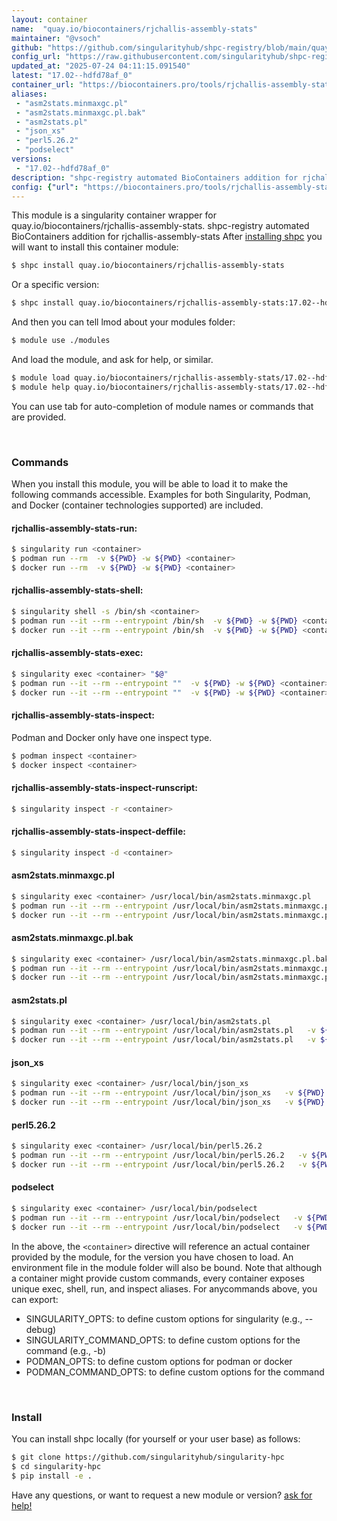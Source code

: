 ```yaml
---
layout: container
name:  "quay.io/biocontainers/rjchallis-assembly-stats"
maintainer: "@vsoch"
github: "https://github.com/singularityhub/shpc-registry/blob/main/quay.io/biocontainers/rjchallis-assembly-stats/container.yaml"
config_url: "https://raw.githubusercontent.com/singularityhub/shpc-registry/main/quay.io/biocontainers/rjchallis-assembly-stats/container.yaml"
updated_at: "2025-07-24 04:11:15.091540"
latest: "17.02--hdfd78af_0"
container_url: "https://biocontainers.pro/tools/rjchallis-assembly-stats"
aliases:
 - "asm2stats.minmaxgc.pl"
 - "asm2stats.minmaxgc.pl.bak"
 - "asm2stats.pl"
 - "json_xs"
 - "perl5.26.2"
 - "podselect"
versions:
 - "17.02--hdfd78af_0"
description: "shpc-registry automated BioContainers addition for rjchallis-assembly-stats"
config: {"url": "https://biocontainers.pro/tools/rjchallis-assembly-stats", "maintainer": "@vsoch", "description": "shpc-registry automated BioContainers addition for rjchallis-assembly-stats", "latest": {"17.02--hdfd78af_0": "sha256:6646f1d94c93e04adacf2bd80f0eb0fd91a5bfde2421738892c66274840fbb50"}, "tags": {"17.02--hdfd78af_0": "sha256:6646f1d94c93e04adacf2bd80f0eb0fd91a5bfde2421738892c66274840fbb50"}, "docker": "quay.io/biocontainers/rjchallis-assembly-stats", "aliases": {"asm2stats.minmaxgc.pl": "/usr/local/bin/asm2stats.minmaxgc.pl", "asm2stats.minmaxgc.pl.bak": "/usr/local/bin/asm2stats.minmaxgc.pl.bak", "asm2stats.pl": "/usr/local/bin/asm2stats.pl", "json_xs": "/usr/local/bin/json_xs", "perl5.26.2": "/usr/local/bin/perl5.26.2", "podselect": "/usr/local/bin/podselect"}}
---
```


This module is a singularity container wrapper for quay.io/biocontainers/rjchallis-assembly-stats.
shpc-registry automated BioContainers addition for rjchallis-assembly-stats
After [installing shpc](#install) you will want to install this container module:


```bash
$ shpc install quay.io/biocontainers/rjchallis-assembly-stats
```

Or a specific version:

```bash
$ shpc install quay.io/biocontainers/rjchallis-assembly-stats:17.02--hdfd78af_0
```

And then you can tell lmod about your modules folder:

```bash
$ module use ./modules
```

And load the module, and ask for help, or similar.

```bash
$ module load quay.io/biocontainers/rjchallis-assembly-stats/17.02--hdfd78af_0
$ module help quay.io/biocontainers/rjchallis-assembly-stats/17.02--hdfd78af_0
```

You can use tab for auto-completion of module names or commands that are provided.

<br>

### Commands

When you install this module, you will be able to load it to make the following commands accessible.
Examples for both Singularity, Podman, and Docker (container technologies supported) are included.

#### rjchallis-assembly-stats-run:

```bash
$ singularity run <container>
$ podman run --rm  -v ${PWD} -w ${PWD} <container>
$ docker run --rm  -v ${PWD} -w ${PWD} <container>
```

#### rjchallis-assembly-stats-shell:

```bash
$ singularity shell -s /bin/sh <container>
$ podman run --it --rm --entrypoint /bin/sh  -v ${PWD} -w ${PWD} <container>
$ docker run --it --rm --entrypoint /bin/sh  -v ${PWD} -w ${PWD} <container>
```

#### rjchallis-assembly-stats-exec:

```bash
$ singularity exec <container> "$@"
$ podman run --it --rm --entrypoint ""  -v ${PWD} -w ${PWD} <container> "$@"
$ docker run --it --rm --entrypoint ""  -v ${PWD} -w ${PWD} <container> "$@"
```

#### rjchallis-assembly-stats-inspect:

Podman and Docker only have one inspect type.

```bash
$ podman inspect <container>
$ docker inspect <container>
```

#### rjchallis-assembly-stats-inspect-runscript:

```bash
$ singularity inspect -r <container>
```

#### rjchallis-assembly-stats-inspect-deffile:

```bash
$ singularity inspect -d <container>
```


#### asm2stats.minmaxgc.pl

```bash
$ singularity exec <container> /usr/local/bin/asm2stats.minmaxgc.pl
$ podman run --it --rm --entrypoint /usr/local/bin/asm2stats.minmaxgc.pl   -v ${PWD} -w ${PWD} <container> -c " $@"
$ docker run --it --rm --entrypoint /usr/local/bin/asm2stats.minmaxgc.pl   -v ${PWD} -w ${PWD} <container> -c " $@"
```


#### asm2stats.minmaxgc.pl.bak

```bash
$ singularity exec <container> /usr/local/bin/asm2stats.minmaxgc.pl.bak
$ podman run --it --rm --entrypoint /usr/local/bin/asm2stats.minmaxgc.pl.bak   -v ${PWD} -w ${PWD} <container> -c " $@"
$ docker run --it --rm --entrypoint /usr/local/bin/asm2stats.minmaxgc.pl.bak   -v ${PWD} -w ${PWD} <container> -c " $@"
```


#### asm2stats.pl

```bash
$ singularity exec <container> /usr/local/bin/asm2stats.pl
$ podman run --it --rm --entrypoint /usr/local/bin/asm2stats.pl   -v ${PWD} -w ${PWD} <container> -c " $@"
$ docker run --it --rm --entrypoint /usr/local/bin/asm2stats.pl   -v ${PWD} -w ${PWD} <container> -c " $@"
```


#### json_xs

```bash
$ singularity exec <container> /usr/local/bin/json_xs
$ podman run --it --rm --entrypoint /usr/local/bin/json_xs   -v ${PWD} -w ${PWD} <container> -c " $@"
$ docker run --it --rm --entrypoint /usr/local/bin/json_xs   -v ${PWD} -w ${PWD} <container> -c " $@"
```


#### perl5.26.2

```bash
$ singularity exec <container> /usr/local/bin/perl5.26.2
$ podman run --it --rm --entrypoint /usr/local/bin/perl5.26.2   -v ${PWD} -w ${PWD} <container> -c " $@"
$ docker run --it --rm --entrypoint /usr/local/bin/perl5.26.2   -v ${PWD} -w ${PWD} <container> -c " $@"
```


#### podselect

```bash
$ singularity exec <container> /usr/local/bin/podselect
$ podman run --it --rm --entrypoint /usr/local/bin/podselect   -v ${PWD} -w ${PWD} <container> -c " $@"
$ docker run --it --rm --entrypoint /usr/local/bin/podselect   -v ${PWD} -w ${PWD} <container> -c " $@"
```



In the above, the `<container>` directive will reference an actual container provided
by the module, for the version you have chosen to load. An environment file in the
module folder will also be bound. Note that although a container
might provide custom commands, every container exposes unique exec, shell, run, and
inspect aliases. For anycommands above, you can export:

 - SINGULARITY_OPTS: to define custom options for singularity (e.g., --debug)
 - SINGULARITY_COMMAND_OPTS: to define custom options for the command (e.g., -b)
 - PODMAN_OPTS: to define custom options for podman or docker
 - PODMAN_COMMAND_OPTS: to define custom options for the command

<br>

### Install

You can install shpc locally (for yourself or your user base) as follows:

```bash
$ git clone https://github.com/singularityhub/singularity-hpc
$ cd singularity-hpc
$ pip install -e .
```

Have any questions, or want to request a new module or version? [ask for help!](https://github.com/singularityhub/singularity-hpc/issues)